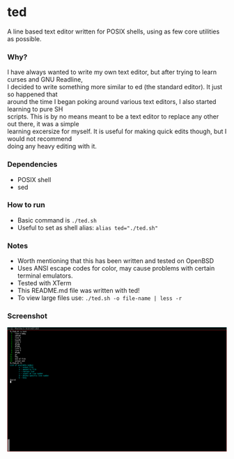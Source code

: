# ted
A line based text editor written for POSIX shells, using as few core utilities as possible.

### Why?
I have always wanted to write my own text editor, but after trying to learn curses and GNU Readline,  
I decided to write something more similar to ed (the standard editor). It just so happened that  
around the time I began poking around various text editors, I also started learning to pure SH  
scripts. This is by no means meant to be a text editor to replace any other out there, it was a simple  
learning excersize for myself. It is useful for making quick edits though, but I would not recommend  
doing any heavy editing with it.

### Dependencies
* POSIX shell
* sed

### How to run
* Basic command is `./ted.sh`
* Useful to set as shell alias: `alias ted="./ted.sh"`

### Notes
* Worth mentioning that this has been written and tested on OpenBSD
* Uses ANSI escape codes for color, may cause problems with certain terminal emulators.
* Tested with XTerm
* This README.md file was written with ted!
* To view large files use: `./ted.sh -o file-name | less -r`

### Screenshot
![scrot](scrot.png)
